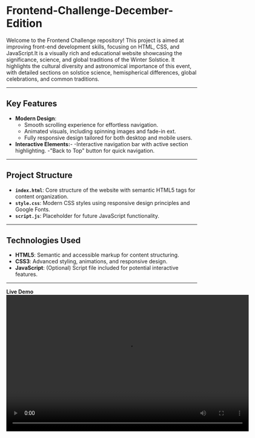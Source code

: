 # Frontend-Challenge-December-Edition

Welcome to the Frontend Challenge repository! This project is aimed at improving front-end development skills, focusing on HTML, CSS, and JavaScript.It is a visually rich and educational website showcasing the significance, science, and global traditions of the Winter Solstice. It highlights the cultural diversity and astronomical importance of this event, with detailed sections on solstice science, hemispherical differences, global celebrations, and common traditions.

---

## Key Features
- **Modern Design**: 
  - Smooth scrolling experience for effortless navigation.
  - Animated visuals, including spinning images and fade-in ext.
  - Fully responsive design tailored for both desktop and mobile users.
- **Interactive Elements:**-
  -Interactive navigation bar with active section highlighting.
  -"Back to Top" button for quick navigation.
  
---

## Project Structure
- **`index.html`**: Core structure of the website with semantic HTML5 tags for content organization.
- **`style.css`**: Modern CSS styles using responsive design principles and Google Fonts.
- **`script.js`**: Placeholder for future JavaScript functionality.

---

## Technologies Used
- **HTML5**: Semantic and accessible markup for content structuring.
- **CSS3**: Advanced styling, animations, and responsive design.
- **JavaScript**: (Optional) Script file included for potential interactive features.

---

**Live Demo**
<video width="640" height="360" controls>
  <source src="./demo.mp4" type="video/mp4">
  Your browser does not support the video tag.
</video>



